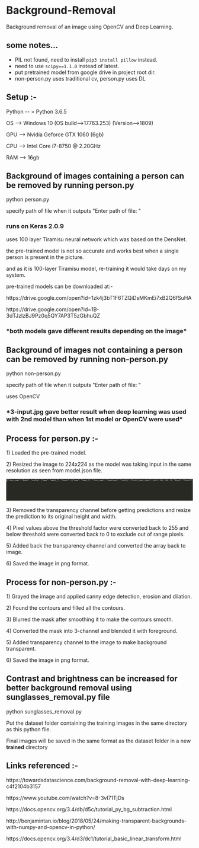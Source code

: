 # Background-Removal
Background removal of an image using OpenCV and Deep Learning.

## some notes...

- PIL not found, need to install `pip3 install pillow` instead.
- need to use `scipy==1.1.0` instead of latest.
- put pretrained model from google drive in project root dir.
- non-person.py uses traditional cv, person.py uses DL

<h2> Setup :- </h2>
<p> Python -- > Python 3.6.5 </p>
<p> OS --> Windows 10 (OS build-->17763.253) (Version-->1809) </p>
<p> GPU --> Nvidia Geforce GTX 1060 (6gb) </p>
<p> CPU --> Intel Core i7-8750 @ 2.20GHz </p>
<p> RAM --> 16gb </p>

<h2> Background of images containing a person can be removed by running person.py </h2>
<p> python person.py </p>
<p> specify path of file when it outputs "Enter path of file: " </p>
<h3> runs on Keras 2.0.9 </h3>
<p> uses 100 layer Tiramisu neural network which was based on the DensNet. </p>
<p> the pre-trained model is not so accurate and works best when a single person is present in the picture. </p>
<p> and as it is 100-layer Tiramisu model, re-training it would take days on my system. </p>
<p> pre-trained models can be downloaded at:- </p>
<p> https://drive.google.com/open?id=1zk4j3bT1F6TZQiDsMKmEi7xB2Q6fSuHA </p>
<p> https://drive.google.com/open?id=1B-3dTJzlzBJ9Pz0q5QY7AP3T5zGbhuQZ </p>
<h3> *both models gave different results depending on the image* </h3>

<h2> Background of images not containing a person can be removed by running non-person.py </h2>
<p> python non-person.py </p>
<p> specify path of file when it outputs "Enter path of file: " </p>
<p> uses OpenCV </p>

<h3> *3-input.jpg gave better result when deep learning was used with 2nd model than when 1st model or OpenCV were used* </h3>

<h2> Process for person.py :- </h2>
<p> 1) Loaded the pre-trained model. </p>
<p> 2) Resized the image to 224x224 as the model was taking input in the same resolution as seen from model.json file. </p>
<img src="json.png">
<p> 3) Removed the transparency channel before getting predictions and resize the prediction to its original height and width. </p>
<p> 4) Pixel values above the threshold factor were converted back to 255 and below threshold were converted back to 0 to exclude out of          range pixels. </p>
<p> 5) Added back the transparency channel and converted the array back to image. </p>
<p> 6) Saved the image in png format. </p>

<h2> Process for non-person.py :- </h2>
<p> 1) Grayed the image and applied canny edge detection, erosion and dilation. </p>
<p> 2) Found the contours and filled all the contours. </p>
<p> 3) Blurred the mask after smoothing it to make the contours smooth. </p>
<p> 4) Converted the mask into 3-channel and blended it with foreground. </p>
<p> 5) Added transparency channel to the image to make background transparent. </p>
<p> 6) Saved the image in png format. </p>

<h2> Contrast and brightness can be increased for better background removal using sunglasses_removal.py file</h2>
<p> python sunglasses_removal.py </p>
<p> Put the dataset folder containing the training images in the same directory as this python file. </p>
<p> Final images will be saved in the same format as the dataset folder in a new <b>trained</b> directory</p>

<h2> Links referenced :- </h2>
<p> https://towardsdatascience.com/background-removal-with-deep-learning-c4f2104b3157 </p>
<p> https://www.youtube.com/watch?v=8-3vl71TjDs </p>
<p> https://docs.opencv.org/3.4/db/d5c/tutorial_py_bg_subtraction.html </p>
<p> http://benjamintan.io/blog/2018/05/24/making-transparent-backgrounds-with-numpy-and-opencv-in-python/ </p>
<p> https://docs.opencv.org/3.4/d3/dc1/tutorial_basic_linear_transform.html </p>

